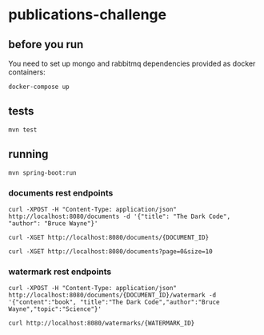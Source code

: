 # publications-challenge

## before you run

You need to set up mongo and rabbitmq dependencies provided as docker containers:
```shell
docker-compose up
```

## tests
```shell
mvn test
```

## running
```
mvn spring-boot:run
```

### documents rest endpoints

```shell
curl -XPOST -H "Content-Type: application/json" http://localhost:8080/documents -d '{"title": "The Dark Code", "author": "Bruce Wayne"}'
```

```shell
curl -XGET http://localhost:8080/documents/{DOCUMENT_ID}
```

```shell
curl -XGET http://localhost:8080/documents?page=0&size=10
```


### watermark rest endpoints

```shell
curl -XPOST -H "Content-Type: application/json" http://localhost:8080/documents/{DOCUMENT_ID}/watermark -d '{"content":"book", "title":"The Dark Code","author":"Bruce Wayne","topic":"Science"}'
```

```shell
curl http://localhost:8080/watermarks/{WATERMARK_ID}
```